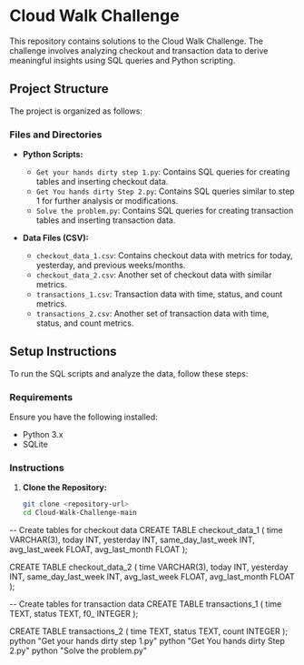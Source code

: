 # Cloud Walk Challenge

This repository contains solutions to the Cloud Walk Challenge. The challenge involves analyzing checkout and transaction data to derive meaningful insights using SQL queries and Python scripting.

## Project Structure

The project is organized as follows:


### Files and Directories

- **Python Scripts:**
  - `Get your hands dirty step 1.py`: Contains SQL queries for creating tables and inserting checkout data.
  - `Get You hands dirty Step 2.py`: Contains SQL queries similar to step 1 for further analysis or modifications.
  - `Solve the problem.py`: Contains SQL queries for creating transaction tables and inserting transaction data.

- **Data Files (CSV):**
  - `checkout_data_1.csv`: Contains checkout data with metrics for today, yesterday, and previous weeks/months.
  - `checkout_data_2.csv`: Another set of checkout data with similar metrics.
  - `transactions_1.csv`: Transaction data with time, status, and count metrics.
  - `transactions_2.csv`: Another set of transaction data with time, status, and count metrics.

## Setup Instructions

To run the SQL scripts and analyze the data, follow these steps:

### Requirements

Ensure you have the following installed:

- Python 3.x
- SQLite

### Instructions

1. **Clone the Repository:**

   ```bash
   git clone <repository-url>
   cd Cloud-Walk-Challenge-main
-- Create tables for checkout data
CREATE TABLE checkout_data_1 (
    time VARCHAR(3),
    today INT,
    yesterday INT,
    same_day_last_week INT,
    avg_last_week FLOAT,
    avg_last_month FLOAT
);

CREATE TABLE checkout_data_2 (
    time VARCHAR(3),
    today INT,
    yesterday INT,
    same_day_last_week INT,
    avg_last_week FLOAT,
    avg_last_month FLOAT
);

-- Create tables for transaction data
CREATE TABLE transactions_1 (
    time TEXT,
    status TEXT,
    f0_ INTEGER
);

CREATE TABLE transactions_2 (
    time TEXT,
    status TEXT,
    count INTEGER
);
python "Get your hands dirty step 1.py"
python "Get You hands dirty Step 2.py"
python "Solve the problem.py"
